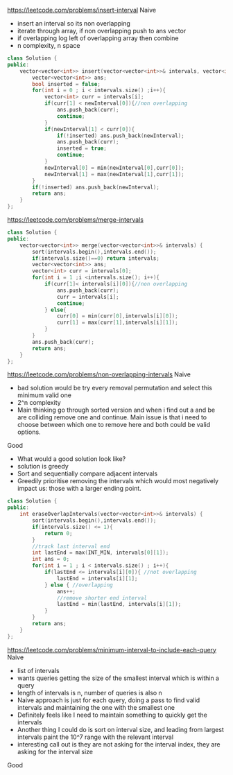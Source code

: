 <https://leetcode.com/problems/insert-interval>
Naive
- insert an interval so its non overlapping
- iterate through array, if non overlapping push to ans vector
- if overlapping log left of overlapping array then combine 
- n complexity, n space

```cpp
class Solution {
public:
    vector<vector<int>> insert(vector<vector<int>>& intervals, vector<int>& newInterval) {
        vector<vector<int>> ans;
        bool inserted = false;
        for(int i = 0 ; i < intervals.size() ;i++){
            vector<int> curr = intervals[i];
            if(curr[1] < newInterval[0]){//non overlapping
                ans.push_back(curr);
                continue;
            }
            if(newInterval[1] < curr[0]){
                if(!inserted) ans.push_back(newInterval);
                ans.push_back(curr);
                inserted = true;
                continue;
            }
            newInterval[0] = min(newInterval[0],curr[0]);
            newInterval[1] = max(newInterval[1],curr[1]);
        }
        if(!inserted) ans.push_back(newInterval);
        return ans;
    }
};
```
<https://leetcode.com/problems/merge-intervals>

```cpp
class Solution {
public:
    vector<vector<int>> merge(vector<vector<int>>& intervals) {
        sort(intervals.begin(),intervals.end());
        if(intervals.size()==0) return intervals;
        vector<vector<int>> ans;
        vector<int> curr = intervals[0];
        for(int i = 1 ;i <intervals.size(); i++){
            if(curr[1]< intervals[i][0]){//non overlapping
                ans.push_back(curr);
                curr = intervals[i];
                continue;
            } else{
                curr[0] = min(curr[0],intervals[i][0]);
                curr[1] = max(curr[1],intervals[i][1]);
            }
        }
        ans.push_back(curr);
        return ans;
    }
};
```

<https://leetcode.com/problems/non-overlapping-intervals>
Naive
- bad solution would be try every removal permutation and select this minimum valid one
- 2^n complexity
- Main thinking go through sorted version and when i find out a and be are colliding remove one and continue. Main issue is that i need to choose between which one to remove here and both could be valid options.

Good
- What would a good solution look like?
- solution is greedy
- Sort and sequentially compare adjacent intervals
- Greedily prioritise removing the intervals which would most negatively impact us: those with a larger ending point.

```cpp
class Solution {
public:
    int eraseOverlapIntervals(vector<vector<int>>& intervals) {
        sort(intervals.begin(),intervals.end());
        if(intervals.size() <= 1){
            return 0;
        }
        //track last interval end
        int lastEnd = max(INT_MIN, intervals[0][1]);
        int ans = 0;
        for(int i = 1 ; i < intervals.size() ; i++){
            if(lastEnd <= intervals[i][0]){ //not overlapping
                lastEnd = intervals[i][1];
            } else { //overlapping
                ans++;
                //remove shorter end interval
                lastEnd = min(lastEnd, intervals[i][1]);
            }
        }
        return ans;
    }
};
```

<https://leetcode.com/problems/minimum-interval-to-include-each-query>
Naive
- list of intervals
- wants queries getting the size of the smallest interval which is within a query
- length of intervals is n, number of queries is also n
- Naive approach is just for each query, doing a pass to find valid intervals and maintaining the one with the smallest one
- Definitely feels like I need to maintain something to quickly get the intervals
- Another thing I could do is sort on interval size, and leading from largest intervals paint the 10^7 range with the relevant interval
- interesting call out is they are not asking for the interval index, they are asking for the interval size

Good
